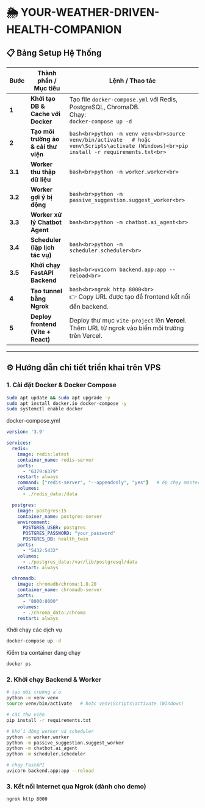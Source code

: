 # 🌦️ YOUR-WEATHER-DRIVEN-HEALTH-COMPANION

## 📋 Bảng Setup Hệ Thống

| Bước | Thành phần / Mục tiêu                 | Lệnh / Thao tác                                                                                                  |
|------|---------------------------------------|------------------------------------------------------------------------------------------------------------------|
| **1** | **Khởi tạo DB & Cache với Docker**    | Tạo file `docker-compose.yml` với Redis, PostgreSQL, ChromaDB. <br> Chạy: <br>```docker-compose up -d```         |
| **2** | **Tạo môi trường ảo & cài thư viện** | ```bash<br>python -m venv venv<br>source venv/bin/activate   # hoặc venv\Scripts\activate (Windows)<br>pip install -r requirements.txt<br>``` |
| **3.1** | **Worker thu thập dữ liệu**        | ```bash<br>python -m worker.worker<br>```                                                                        |
| **3.2** | **Worker gợi ý bị động**           | ```bash<br>python -m passive_suggestion.suggest_worker<br>```                                                    |
| **3.3** | **Worker xử lý Chatbot Agent**     | ```bash<br>python -m chatbot.ai_agent<br>```                                                                     |
| **3.4** | **Scheduler (lập lịch tác vụ)**    | ```bash<br>python -m scheduler.scheduler<br>```                                                                  |
| **3.5** | **Khởi chạy FastAPI Backend**      | ```bash<br>uvicorn backend.app:app --reload<br>```                                                               |
| **4** | **Tạo tunnel bằng Ngrok**            | ```bash<br>ngrok http 8000<br>``` <br>👉 Copy URL được tạo để frontend kết nối đến backend.                       |
| **5** | **Deploy frontend (Vite + React)**   | Deploy thư mục `vite-project` lên **Vercel**. <br>Thêm URL từ ngrok vào biến môi trường trên Vercel.              |

---

## ⚙️ Hướng dẫn chi tiết triển khai trên VPS

### 1. Cài đặt Docker & Docker Compose
```bash
sudo apt update && sudo apt upgrade -y
sudo apt install docker.io docker-compose -y
sudo systemctl enable docker
```
docker-compose.yml
```yaml
version: '3.9'

services:
  redis:
    image: redis:latest
    container_name: redis-server
    ports:
      - "6379:6379"
    restart: always
    command: ["redis-server", "--appendonly", "yes"]   # ép chạy master + bật AOF
    volumes:
      - ./redis_data:/data

  postgres:
    image: postgres:15
    container_name: postgres-server
    environment:
      POSTGRES_USER: postgres
      POSTGRES_PASSWORD: "your_password"
      POSTGRES_DB: health_twin
    ports:
      - "5432:5432"
    volumes:
      - ./postgres_data:/var/lib/postgresql/data
    restart: always

  chromadb:
    image: chromadb/chroma:1.0.20
    container_name: chromadb-server
    ports:
      - "8000:8000"
    volumes:
      - ./chroma_data:/chroma
    restart: always
```

Khởi chạy các dịch vụ
```bash 
docker-compose up -d
```

Kiểm tra container đang chạy
```bash
docker ps
```

### 2. Khởi chạy Backend & Worker
```bash
# tạo môi trường ảo
python -m venv venv
source venv/bin/activate   # hoặc venv\Scripts\activate (Windows)

# cài thư viện
pip install -r requirements.txt

# khởi động worker và scheduler
python -m worker.worker
python -m passive_suggestion.suggest_worker
python -m chatbot.ai_agent
python -m scheduler.scheduler

# chạy FastAPI
uvicorn backend.app:app --reload
```

### 3. Kết nối Internet qua Ngrok (dành cho demo)
```bash
ngrok http 8000
```
